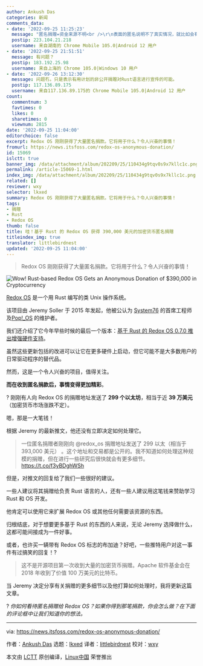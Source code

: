 ```yaml
---
author: Ankush Das
categories: 新闻
comments_data:
- date: '2022-09-25 11:25:23'
  message: "匿名捐赠=资金来源不明<br />\r\n表面的匿名说明不了真实情况，就比如会有人伸手透过空间魔镜推了自己的背一把，然后转身佯装惊恐。"
  postip: 223.104.21.218
  username: 来自湖南的 Chrome Mobile 105.0|Android 12 用户
- date: '2022-09-25 21:51:51'
  message: 有问题？
  postip: 183.192.25.98
  username: 来自上海的 Chrome 105.0|Windows 10 用户
- date: '2022-09-26 13:12:30'
  message: 问题冇。只是表示有用计划的非公开捐赠对Rust语言进行宣传的可能。
  postip: 117.136.89.175
  username: 来自117.136.89.175的 Chrome Mobile 105.0|Android 12 用户
count:
  commentnum: 3
  favtimes: 0
  likes: 0
  sharetimes: 0
  viewnum: 2815
date: '2022-09-25 11:04:00'
editorchoice: false
excerpt: Redox OS 刚刚获得了大量匿名捐款。它将用于什么？令人兴奋的事情！
fromurl: https://news.itsfoss.com/redox-os-anonymous-donation/
id: 15069
islctt: true
banner_img: /data/attachment/album/202209/25/110434g9tqv0s9x7kllc1c.png
permalink: /article-15069-1.html
index_img: /data/attachment/album/202209/25/110434g9tqv0s9x7kllc1c.png.thumb.jpg
related: []
reviewer: wxy
selector: lkxed
summary: Redox OS 刚刚获得了大量匿名捐款。它将用于什么？令人兴奋的事情！
tags:
- 捐赠
- Rust
- Redox OS
thumb: false
title: 哇！基于 Rust 的 Redox OS 获得 390,000 美元的加密货币匿名捐赠
titleindex_img: true
translator: littlebirdnest
updated: '2022-09-25 11:04:00'
---
```



> 
> Redox OS 刚刚获得了大量匿名捐款。它将用于什么？令人兴奋的事情！
> 
> 
> 


![Wow! Rust-based Redox OS Gets an Anonymous Donation of $390,000 in Cryptocurrency](/data/attachment/album/202209/25/110434g9tqv0s9x7kllc1c.png)


[Redox OS](https://www.redox-os.org/) 是一个用 Rust 编写的类 Unix 操作系统。


该项目由 Jeremy Soller 于 2015 年发起，他被公认为 [System76](https://system76.com/) 的首席工程师及[Pop!\_OS](https://pop.system76.com/) 的维护者。


我们还介绍了它今年早些时候的最后一个版本：[基于 Rust 的 Redox OS 0.7.0 推出增强硬件支持](https://news.itsfoss.com/redox-os-0-7-0-release/)。


虽然这些更新包括的改进可以让它在更多硬件上启动，但它可能不是大多数用户的日常驱动程序的替代品。


然而，这是一个令人兴奋的项目，值得关注。


**而在收到匿名捐款后，事情变得更加精彩**。


? 刚刚有人向 Redox OS 的捐赠地址发送了 **299 个以太坊**，相当于近 **39 万美元**（加密货币市场涨跌不定）。


嗯，那是一大笔钱！


根据 Jeremy 的最新推文，他还没有立即决定如何处理它。



> 
> 一位匿名捐赠者刚刚向 @redox\_os 捐赠地址发送了 299 以太（相当于 393,000 美元） 。这个地址和交易都是公开的。我不知道如何处理这种规模的捐赠，但在进行一些研究后很快就会有更多细节。<https://t.co/f3yBDghWSh>
> 
> 
> 


但是，对推文的回复给了我们一些很好的建议。


一些人建议将其捐赠给负责 Rust 语言的人，还有一些人建议用这笔钱来赞助学习 Rust 和 OS 开发。


他肯定可以使用它来扩展 Redox OS 或其他任何需要该资源的东西。


归根结底，对于想要更多基于 Rust 的东西的人来说，无论 Jeremy 选择做什么，这都可能间接成为一件好事。


或者，也许买一辆带有 Redox OS 标志的布加迪？好吧，一些推特用户对这一事件有过搞笑的回复！?



> 
> 这不是开源项目第一次收到大量的加密货币捐赠。Apache 软件基金会在 2018 年收到了价值 100 万美元的比特币。
> 
> 
> 


当 Jeremy 决定分享有关捐赠的更多细节以及他打算如何处理时，我将更新这篇文章。


? *你如何看待匿名捐赠给 Redox OS？如果你得到那笔捐款，你会怎么做？在下面的评论框中让我们知道你的想法。*




---


via: <https://news.itsfoss.com/redox-os-anonymous-donation/>


作者：[Ankush Das](https://news.itsfoss.com/author/ankush/) 选题：[lkxed](https://github.com/lkxed) 译者：[littlebirdnest](https://github.com/littlebirdnest) 校对：[wxy](https://github.com/wxy)


本文由 [LCTT](https://github.com/LCTT/TranslateProject) 原创编译，[Linux中国](https://linux.cn/) 荣誉推出